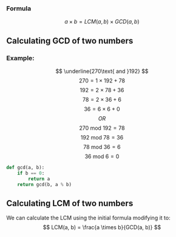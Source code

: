 ### Formula
$$
a \times b = LCM(a, b) \times GCD(a, b)
$$
## Calculating GCD of two numbers
### Example:
$$
\underline{270\text{ and }192}
$$
$$
270 = 1 \times 192 + 78
$$
$$
192 = 2 \times 78 + 36
$$
$$
78 = 2 \times 36 + 6
$$
$$
36 = 6 \times 6 + 0
$$
$$
OR
$$
$$
270 \text{ mod } 192 = 78
$$
$$
192 \text{ mod } 78 = 36
$$
$$
78 \text{ mod } 36 = 6
$$
$$
36 \text{ mod } 6 = 0
$$
```python
def gcd(a, b):
	if b == 0:
		return a
	return gcd(b, a % b)
```

## Calculating LCM of two numbers
We can calculate the LCM using the initial formula modifying it to:
$$
LCM(a, b) = \frac{a \times b}{GCD(a, b)}
$$